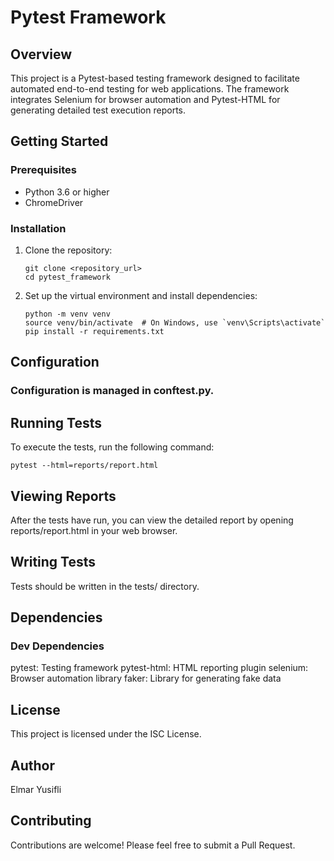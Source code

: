 # Pytest Framework

## Overview
This project is a Pytest-based testing framework designed to facilitate automated end-to-end testing for web applications. The framework integrates Selenium for browser automation and Pytest-HTML for generating detailed test execution reports.

## Getting Started

### Prerequisites
- Python 3.6 or higher
- ChromeDriver

### Installation

1. Clone the repository:

   ```
   git clone <repository_url>
   cd pytest_framework
   ```

2. Set up the virtual environment and install dependencies:

   ```
   python -m venv venv
   source venv/bin/activate  # On Windows, use `venv\Scripts\activate`
   pip install -r requirements.txt
   ```

## Configuration
### Configuration is managed in conftest.py.

## Running Tests
To execute the tests, run the following command:

   ```
   pytest --html=reports/report.html
   ```

## Viewing Reports
After the tests have run, you can view the detailed report by opening reports/report.html in your web browser.

## Writing Tests
Tests should be written in the tests/ directory.

## Dependencies
### Dev Dependencies
pytest: Testing framework
pytest-html: HTML reporting plugin
selenium: Browser automation library
faker: Library for generating fake data

## License
This project is licensed under the ISC License.

## Author
Elmar Yusifli

## Contributing
Contributions are welcome! Please feel free to submit a Pull Request.
